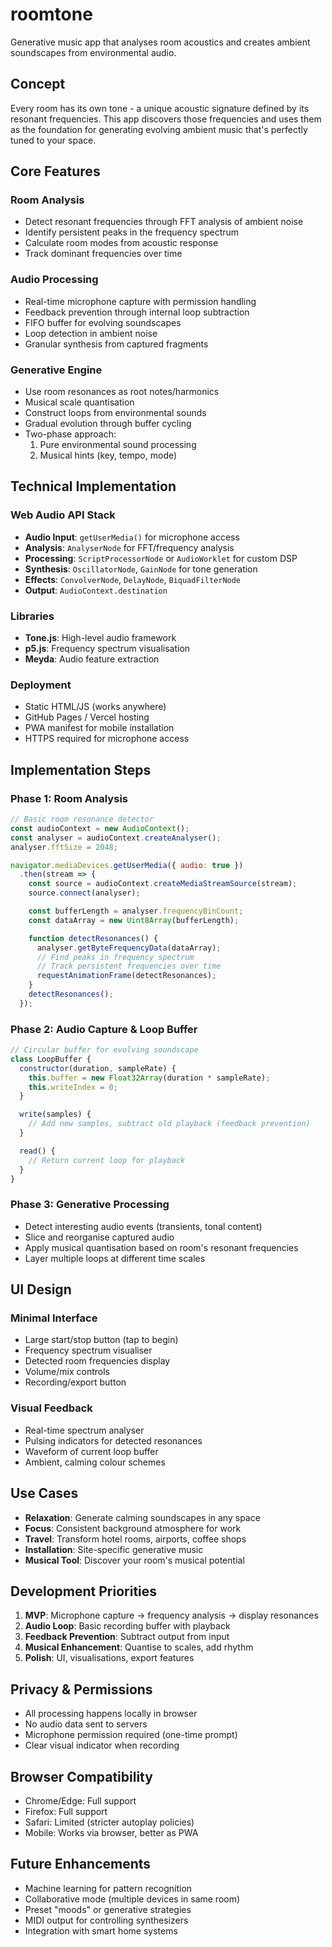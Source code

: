 # roomtone

Generative music app that analyses room acoustics and creates ambient soundscapes from environmental audio.

## Concept

Every room has its own tone - a unique acoustic signature defined by its resonant frequencies. This app discovers those frequencies and uses them as the foundation for generating evolving ambient music that's perfectly tuned to your space.

## Core Features

### Room Analysis
- Detect resonant frequencies through FFT analysis of ambient noise
- Identify persistent peaks in the frequency spectrum
- Calculate room modes from acoustic response
- Track dominant frequencies over time

### Audio Processing
- Real-time microphone capture with permission handling
- Feedback prevention through internal loop subtraction
- FIFO buffer for evolving soundscapes
- Loop detection in ambient noise
- Granular synthesis from captured fragments

### Generative Engine
- Use room resonances as root notes/harmonics
- Musical scale quantisation
- Construct loops from environmental sounds
- Gradual evolution through buffer cycling
- Two-phase approach:
  1. Pure environmental sound processing
  2. Musical hints (key, tempo, mode)

## Technical Implementation

### Web Audio API Stack
- **Audio Input**: `getUserMedia()` for microphone access
- **Analysis**: `AnalyserNode` for FFT/frequency analysis
- **Processing**: `ScriptProcessorNode` or `AudioWorklet` for custom DSP
- **Synthesis**: `OscillatorNode`, `GainNode` for tone generation
- **Effects**: `ConvolverNode`, `DelayNode`, `BiquadFilterNode`
- **Output**: `AudioContext.destination`

### Libraries
- **Tone.js**: High-level audio framework
- **p5.js**: Frequency spectrum visualisation
- **Meyda**: Audio feature extraction

### Deployment
- Static HTML/JS (works anywhere)
- GitHub Pages / Vercel hosting
- PWA manifest for mobile installation
- HTTPS required for microphone access

## Implementation Steps

### Phase 1: Room Analysis
```javascript
// Basic room resonance detector
const audioContext = new AudioContext();
const analyser = audioContext.createAnalyser();
analyser.fftSize = 2048;

navigator.mediaDevices.getUserMedia({ audio: true })
  .then(stream => {
    const source = audioContext.createMediaStreamSource(stream);
    source.connect(analyser);

    const bufferLength = analyser.frequencyBinCount;
    const dataArray = new Uint8Array(bufferLength);

    function detectResonances() {
      analyser.getByteFrequencyData(dataArray);
      // Find peaks in frequency spectrum
      // Track persistent frequencies over time
      requestAnimationFrame(detectResonances);
    }
    detectResonances();
  });
```

### Phase 2: Audio Capture & Loop Buffer
```javascript
// Circular buffer for evolving soundscape
class LoopBuffer {
  constructor(duration, sampleRate) {
    this.buffer = new Float32Array(duration * sampleRate);
    this.writeIndex = 0;
  }

  write(samples) {
    // Add new samples, subtract old playback (feedback prevention)
  }

  read() {
    // Return current loop for playback
  }
}
```

### Phase 3: Generative Processing
- Detect interesting audio events (transients, tonal content)
- Slice and reorganise captured audio
- Apply musical quantisation based on room's resonant frequencies
- Layer multiple loops at different time scales

## UI Design

### Minimal Interface
- Large start/stop button (tap to begin)
- Frequency spectrum visualiser
- Detected room frequencies display
- Volume/mix controls
- Recording/export button

### Visual Feedback
- Real-time spectrum analyser
- Pulsing indicators for detected resonances
- Waveform of current loop buffer
- Ambient, calming colour schemes

## Use Cases

- **Relaxation**: Generate calming soundscapes in any space
- **Focus**: Consistent background atmosphere for work
- **Travel**: Transform hotel rooms, airports, coffee shops
- **Installation**: Site-specific generative music
- **Musical Tool**: Discover your room's musical potential

## Development Priorities

1. **MVP**: Microphone capture → frequency analysis → display resonances
2. **Audio Loop**: Basic recording buffer with playback
3. **Feedback Prevention**: Subtract output from input
4. **Musical Enhancement**: Quantise to scales, add rhythm
5. **Polish**: UI, visualisations, export features

## Privacy & Permissions

- All processing happens locally in browser
- No audio data sent to servers
- Microphone permission required (one-time prompt)
- Clear visual indicator when recording

## Browser Compatibility

- Chrome/Edge: Full support
- Firefox: Full support
- Safari: Limited (stricter autoplay policies)
- Mobile: Works via browser, better as PWA

## Future Enhancements

- Machine learning for pattern recognition
- Collaborative mode (multiple devices in same room)
- Preset "moods" or generative strategies
- MIDI output for controlling synthesizers
- Integration with smart home systems